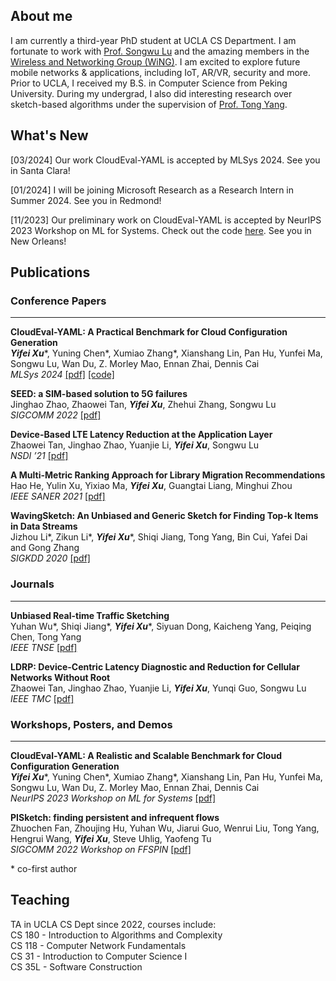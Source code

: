 ## About me


I am currently a third-year PhD student at UCLA CS Department. I am fortunate to work with [Prof. Songwu Lu](http://web.cs.ucla.edu/~slu/) and the amazing members in the [Wireless and Networking Group (WiNG)](http://metro.cs.ucla.edu). I am excited to explore future mobile networks & applications, including IoT, AR/VR, security and more. Prior to UCLA, I received my B.S. in Computer Science from Peking University. During my undergrad, I also did interesting research over sketch-based algorithms under the supervision of [Prof. Tong Yang](http://net.pku.edu.cn/~yangtong/).


## What's New


[03/2024] Our work CloudEval-YAML is accepted by MLSys 2024. See you in Santa Clara!


[01/2024] I will be joining Microsoft Research as a Research Intern in Summer 2024. See you in Redmond!


[11/2023] Our preliminary work on CloudEval-YAML is accepted by NeurIPS 2023 Workshop on ML for Systems. Check out the code [here](https://github.com/alibaba/CloudEval-YAML). See you in New Orleans!



## Publications


### Conference Papers
---
**CloudEval-YAML: A Practical Benchmark for Cloud Configuration Generation** <br />
***Yifei Xu***\*, Yuning Chen\*, Xumiao Zhang\*, Xianshang Lin, Pan Hu, Yunfei Ma, Songwu Lu, Wan Du, Z. Morley Mao, Ennan Zhai, Dennis
Cai <br />
*MLSys 2024* [[pdf]](files/cloudeval-mlsys24.pdf) [[code]](https://github.com/alibaba/CloudEval-YAML)


**SEED: a SIM-based solution to 5G failures** <br />
Jinghao Zhao, Zhaowei Tan, ***Yifei Xu***, Zhehui Zhang, Songwu Lu <br />
*SIGCOMM 2022* [[pdf]](files/seed-sigcomm22.pdf)


**Device-Based LTE Latency Reduction at the Application Layer** <br />
Zhaowei Tan, Jinghao Zhao, Yuanjie Li, ***Yifei Xu***, Songwu Lu <br />
*NSDI ’21* [[pdf]](files/lrp-nsdi21.pdf)


**A Multi-Metric Ranking Approach for Library Migration Recommendations** <br />
Hao He, Yulin Xu, Yixiao Ma, ***Yifei Xu***, Guangtai Liang, Minghui Zhou <br />
*IEEE SANER 2021* [[pdf]](files/multi-metric-saner21.pdf)


**WavingSketch: An Unbiased and Generic Sketch for Finding Top-k Items in Data Streams** <br />
Jizhou Li\*, Zikun Li\*, ***Yifei Xu***\*, Shiqi Jiang, Tong Yang, Bin Cui, Yafei Dai and Gong Zhang <br />
*SIGKDD 2020* [[pdf]](files/wavingsketch-kdd20.pdf)


### Journals
---
**Unbiased Real-time Traffic Sketching** <br />
Yuhan Wu\*, Shiqi Jiang\*, ***Yifei Xu***\*, Siyuan Dong, Kaicheng Yang, Peiqing Chen, Tong Yang <br />
*IEEE TNSE* [[pdf]](files/ucs-tnse.pdf)


**LDRP: Device-Centric Latency Diagnostic and Reduction for Cellular Networks Without Root** <br />
Zhaowei Tan, Jinghao Zhao, Yuanjie Li, ***Yifei Xu***, Yunqi Guo, Songwu Lu <br />
*IEEE TMC* [[pdf]](files/ldrp-tmc.pdf)


### Workshops, Posters, and Demos
---
**CloudEval-YAML: A Realistic and Scalable Benchmark for Cloud Configuration Generation** <br />
***Yifei Xu***\*, Yuning Chen\*, Xumiao Zhang\*, Xianshang Lin, Pan Hu, Yunfei Ma, Songwu Lu, Wan Du, Z. Morley Mao, Ennan Zhai, Dennis
Cai <br />
*NeurIPS 2023 Workshop on ML for Systems* [[pdf]](files/cloudeval-neurips23.pdf)


**PISketch: finding persistent and infrequent flows** <br />
Zhuochen Fan, Zhoujing Hu, Yuhan Wu, Jiarui Guo, Wenrui Liu, Tong Yang, Hengrui Wang, ***Yifei Xu***, Steve Uhlig, Yaofeng Tu <br />
*SIGCOMM 2022 Workshop on FFSPIN* [[pdf]](files/pisketch-sigcomm22.pdf)


\* co-first author


## Teaching


TA in UCLA CS Dept since 2022, courses include: <br />
CS 180 - Introduction to Algorithms and Complexity <br />
CS 118 - Computer Network Fundamentals <br />
CS 31 - Introduction to Computer Science I <br />
CS 35L - Software Construction
